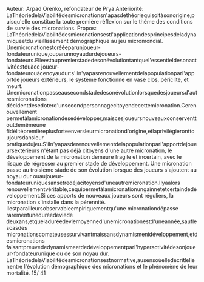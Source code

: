 Auteur: 
Arpad Orenko, refondateur de Prya 
Antériorité: 
LaThéoriedelaViabilitédesmicronationsn'apasdethéoriequisoitàsonorigine,puisqu'elle
constitue la toute première réflexion sur le thème des conditions de survie des micronations. 
Propos: 
LaThéoriedelaViabilitédesmicronationsestl'applicationdesprincipesdeladynamiqueetdu
vieillissement démographique au jeu micromondial. 
Unemicronationestcrééeparunjoueur-fondateurunique,ouparunnoyaudurdejoueurs-
fondateurs.Elleestaupremierstadedesonévolutiontantquel'essentieldesonactivitéestduàce
joueur-fondateurouàcenoyaudur:s'iln'yapasrenouvellementdelapopulationparl'apportde
joueurs extérieurs, le système fonctionne en vase clos, périclite, et meurt. 
Unemicronationpasseausecondstadedesonévolutionlorsquedesjoueursd'autresmicronations
décidentdesedoterd'unsecondpersonnagecitoyendecettemicronation.Cerenouvellement
permetàlamicronationdesedévelopper,maiscesjoueursnouveauxconserventtoutdemêmeune
fidélitépremièreplusforteenversleurmicronationd'origine,etlaprivilégieronttoujoursdansleur
pratiquedujeu.S'iln'yapasderenouvellementdelapopulationparl'apportdejoueursextérieurs
n'étant pas déjà citoyens d'une autre micronation, le développement de la micronation demeure fragile
et incertain, avec le risque de régresser au premier stade de développement. 
Une micronation passe au troisième stade de son évolution lorsque des joueurs s'ajoutent au noyau dur
ouaujoueur-fondateuruniquesansêtredéjàcitoyensd'uneautremicronation.Ilyaalors
renouvellementvéritable,cequipermetàlamicronationungainnetetcertaindedéveloppement.Si
ces apports de nouveaux joueurs sont réguliers, la micronation s'installe dans la pérennité. 
Ilestparailleursobservableempiriquementqu'une micronationdépasse rarementuneduréedeviede
deuxans,etqueladuréedeviemoyenned'unemicronationestd'uneannée,sauflescasdes
micronationscomateusessurvivantmaissansdynamismenidéveloppement,etdesmicronations
faisantpreuvededynamismeetdedéveloppementparl'hyperactivitédesonjoueur-fondateurunique
ou de son noyau dur. 
LaThéoriedelaViabilitédesmicronationsestnormative,ausensoùelledécritlelienentre
l'évolution démographique des micronations et le phénomène de leur mortalité. 
15/ 41